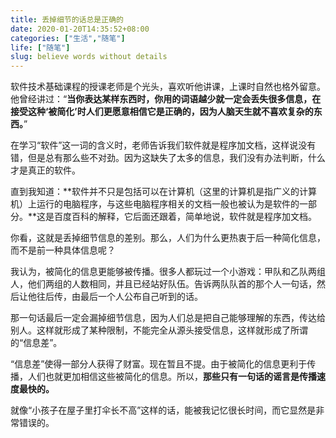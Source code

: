 ```yaml
---
title: 丢掉细节的话总是正确的
date: 2020-01-20T14:35:52+08:00
categories: ["生活","随笔"]
life: ["随笔"]
slug: believe words without details
---
```


软件技术基础课程的授课老师是个光头，喜欢听他讲课，上课时自然也格外留意。他曾经讲过：“**当你表达某样东西时，你用的词语越少就一定会丢失很多信息，在接受这种‘被简化’时人们更愿意相信它是正确的，因为人脑天生就不喜欢复杂的东西。**”

在学习“软件”这一词的含义时，老师告诉我们软件就是程序加文档，这样说没有错，但是总有那么些不对劲。因为这缺失了太多的信息，我们没有办法判断，什么才是真正的软件。

直到我知道：**软件并不只是包括可以在计算机（这里的计算机是指广义的计算机）上运行的电脑程序，与这些电脑程序相关的文档一般也被认为是软件的一部分。**这是百度百科的解释，它后面还跟着，简单地说，软件就是程序加文档。

你看，这就是丢掉细节信息的差别。那么，人们为什么更热衷于后一种简化信息，而不是前一种具体信息呢？

我认为，被简化的信息更能够被传播。很多人都玩过一个小游戏：甲队和乙队两组人，他们两组的人数相同，并且已经站好队伍。告诉两队队首的那个人一句话，然后让他往后传，由最后一个人公布自己听到的话。

那一句话最后一定会漏掉细节信息，因为人们总是把自己能够理解的东西，传达给别人。这样就形成了某种限制，不能完全从源头接受信息，这样就形成了所谓的“信息差”。

“信息差”使得一部分人获得了财富。现在暂且不提。由于被简化的信息更利于传播，人们也就更加相信这些被简化的信息。所以，**那些只有一句话的谣言是传播速度最快的。**

就像“小孩子在屋子里打伞长不高”这样的话，能被我记忆很长时间，而它显然是非常错误的。